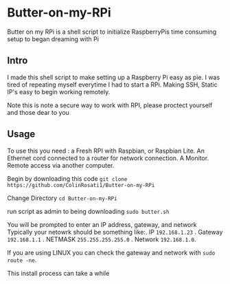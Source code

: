 # Butter-on-my-RPi
Butter on my RPi is a shell script to initialize RaspberryPis time consuming setup to began dreaming with Pi

## Intro
I made this shell script to make setting up a Raspberry Pi easy as pie. I was tired of repeating myself everytime I had to start a RPi.
Making SSH, Static IP's easy to begin working remotely.

Note this is note a secure way to work with RPI, please proctect yourself and those dear to you

## Usage

To use this you need :
  a Fresh RPI with Raspbian, or Raspbian Lite. 
  An Ethernet cord connected to a router for network connection.
  A Monitor.
  Remote access via another computer.
  

Begin by downloading this code
`git clone https://github.com/ColinRosati1/Butter-on-my-RPi`

Change Directory
`cd Butter-on-my-RPi`

run script as admin to being downloading
`sudo butter.sh`

You will be prompted to enter an IP address, gateway, and network
Typically your netowrk should be something like:.
IP `192.168.1.23` .
Gateway `192.168.1.1` .
NETMASK `255.255.255.255.0` .
Network `192.168.1.0`.

If you are using LINUX you can check the gateway and network with `sudo route -ne`.

This install process can take a while




